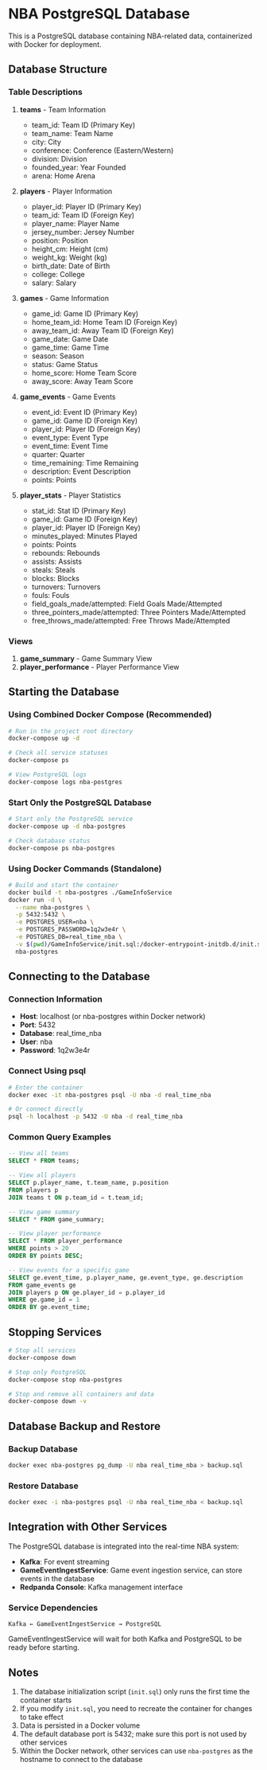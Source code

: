 # NBA PostgreSQL Database

This is a PostgreSQL database containing NBA-related data, containerized with Docker for deployment.

## Database Structure

### Table Descriptions

1. **teams** - Team Information
   - team_id: Team ID (Primary Key)
   - team_name: Team Name
   - city: City
   - conference: Conference (Eastern/Western)
   - division: Division
   - founded_year: Year Founded
   - arena: Home Arena

2. **players** - Player Information
   - player_id: Player ID (Primary Key)
   - team_id: Team ID (Foreign Key)
   - player_name: Player Name
   - jersey_number: Jersey Number
   - position: Position
   - height_cm: Height (cm)
   - weight_kg: Weight (kg)
   - birth_date: Date of Birth
   - college: College
   - salary: Salary

3. **games** - Game Information
   - game_id: Game ID (Primary Key)
   - home_team_id: Home Team ID (Foreign Key)
   - away_team_id: Away Team ID (Foreign Key)
   - game_date: Game Date
   - game_time: Game Time
   - season: Season
   - status: Game Status
   - home_score: Home Team Score
   - away_score: Away Team Score

4. **game_events** - Game Events
   - event_id: Event ID (Primary Key)
   - game_id: Game ID (Foreign Key)
   - player_id: Player ID (Foreign Key)
   - event_type: Event Type
   - event_time: Event Time
   - quarter: Quarter
   - time_remaining: Time Remaining
   - description: Event Description
   - points: Points

5. **player_stats** - Player Statistics
   - stat_id: Stat ID (Primary Key)
   - game_id: Game ID (Foreign Key)
   - player_id: Player ID (Foreign Key)
   - minutes_played: Minutes Played
   - points: Points
   - rebounds: Rebounds
   - assists: Assists
   - steals: Steals
   - blocks: Blocks
   - turnovers: Turnovers
   - fouls: Fouls
   - field_goals_made/attempted: Field Goals Made/Attempted
   - three_pointers_made/attempted: Three Pointers Made/Attempted
   - free_throws_made/attempted: Free Throws Made/Attempted

### Views

1. **game_summary** - Game Summary View
2. **player_performance** - Player Performance View

## Starting the Database

### Using Combined Docker Compose (Recommended)

```bash
# Run in the project root directory
docker-compose up -d

# Check all service statuses
docker-compose ps

# View PostgreSQL logs
docker-compose logs nba-postgres
```

### Start Only the PostgreSQL Database

```bash
# Start only the PostgreSQL service
docker-compose up -d nba-postgres

# Check database status
docker-compose ps nba-postgres
```

### Using Docker Commands (Standalone)

```bash
# Build and start the container
docker build -t nba-postgres ./GameInfoService
docker run -d \
  --name nba-postgres \
  -p 5432:5432 \
  -e POSTGRES_USER=nba \
  -e POSTGRES_PASSWORD=1q2w3e4r \
  -e POSTGRES_DB=real_time_nba \
  -v $(pwd)/GameInfoService/init.sql:/docker-entrypoint-initdb.d/init.sql \
  nba-postgres
```

## Connecting to the Database

### Connection Information
- **Host**: localhost (or nba-postgres within Docker network)
- **Port**: 5432
- **Database**: real_time_nba
- **User**: nba
- **Password**: 1q2w3e4r

### Connect Using psql

```bash
# Enter the container
docker exec -it nba-postgres psql -U nba -d real_time_nba

# Or connect directly
psql -h localhost -p 5432 -U nba -d real_time_nba
```

### Common Query Examples

```sql
-- View all teams
SELECT * FROM teams;

-- View all players
SELECT p.player_name, t.team_name, p.position 
FROM players p 
JOIN teams t ON p.team_id = t.team_id;

-- View game summary
SELECT * FROM game_summary;

-- View player performance
SELECT * FROM player_performance 
WHERE points > 20 
ORDER BY points DESC;

-- View events for a specific game
SELECT ge.event_time, p.player_name, ge.event_type, ge.description
FROM game_events ge
JOIN players p ON ge.player_id = p.player_id
WHERE ge.game_id = 1
ORDER BY ge.event_time;
```

## Stopping Services

```bash
# Stop all services
docker-compose down

# Stop only PostgreSQL
docker-compose stop nba-postgres

# Stop and remove all containers and data
docker-compose down -v
```

## Database Backup and Restore

### Backup Database

```bash
docker exec nba-postgres pg_dump -U nba real_time_nba > backup.sql
```

### Restore Database

```bash
docker exec -i nba-postgres psql -U nba real_time_nba < backup.sql
```

## Integration with Other Services

The PostgreSQL database is integrated into the real-time NBA system:

- **Kafka**: For event streaming
- **GameEventIngestService**: Game event ingestion service, can store events in the database
- **Redpanda Console**: Kafka management interface

### Service Dependencies

```
Kafka ← GameEventIngestService → PostgreSQL
```

GameEventIngestService will wait for both Kafka and PostgreSQL to be ready before starting.

## Notes

1. The database initialization script (`init.sql`) only runs the first time the container starts
2. If you modify `init.sql`, you need to recreate the container for changes to take effect
3. Data is persisted in a Docker volume
4. The default database port is 5432; make sure this port is not used by other services
5. Within the Docker network, other services can use `nba-postgres` as the hostname to connect to the database 
